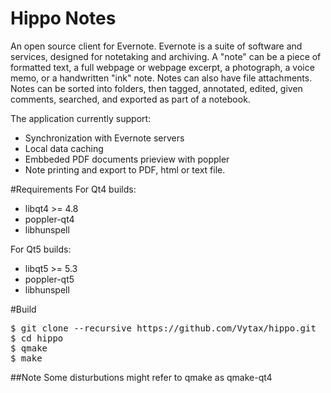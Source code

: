 # Hippo Notes 
An open source client for Evernote. Evernote is a suite of software and services, designed for notetaking and archiving. A "note" can be a piece of formatted text, a full webpage or webpage excerpt, a photograph, a voice memo, or a handwritten "ink" note. Notes can also have file attachments. Notes can be sorted into folders, then tagged, annotated, edited, given comments, searched, and exported as part of a notebook.

The application currently support:
* Synchronization with Evernote servers
* Local data caching
* Embbeded PDF documents prieview with poppler
* Note printing and export to PDF, html or text file. 

#Requirements 
For Qt4 builds: 
* libqt4 >= 4.8 
* poppler-qt4
* libhunspell

For Qt5 builds: 
* libqt5 >= 5.3
* poppler-qt5
* libhunspell

#Build
<pre>
$ git clone --recursive https://github.com/Vytax/hippo.git 
$ cd hippo 
$ qmake
$ make</pre>

##Note
Some disturbutions might refer to qmake as qmake-qt4


